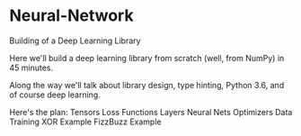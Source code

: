 # Neural-Network

Building of a Deep Learning Library

Here we'll build a deep learning library from scratch (well, from NumPy) in 45 minutes.

Along the way we'll talk about library design, type hinting, Python 3.6, and of course deep learning.

Here's the plan:
Tensors
Loss Functions
Layers
Neural Nets
Optimizers
Data
Training
XOR Example
FizzBuzz Example
